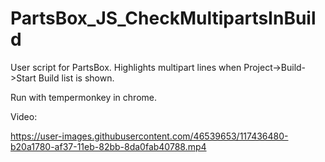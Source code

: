 # PartsBox_JS_CheckMultipartsInBuild
User script for PartsBox. Highlights multipart lines when Project->Build->Start Build list is shown.

Run with tempermonkey in chrome.

Video:

https://user-images.githubusercontent.com/46539653/117436480-b20a1780-af37-11eb-82bb-8da0fab40788.mp4


